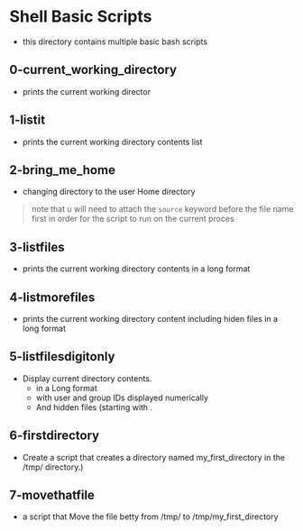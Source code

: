 # Shell Basic Scripts
- this directory contains multiple basic bash scripts

## 0-current_working_directory
- prints the current working director

## 1-listit
- prints the current working directory contents list

## 2-bring_me_home
- changing directory to the user Home directory
> note that u will need to attach the `source` keyword before the file name first in order for the script to run on the current proces

## 3-listfiles
- prints the current working directory contents in a long format

## 4-listmorefiles
- prints the current working directory content including hiden files in a long format

## 5-listfilesdigitonly
- Display current directory contents.
    - in a Long format
    - with user and group IDs displayed numerically
    - And hidden files (starting with .

## 6-firstdirectory
- Create a script that creates a directory named my_first_directory in the /tmp/ directory.)

## 7-movethatfile
- a script that Move the file betty from /tmp/ to /tmp/my_first_directory


